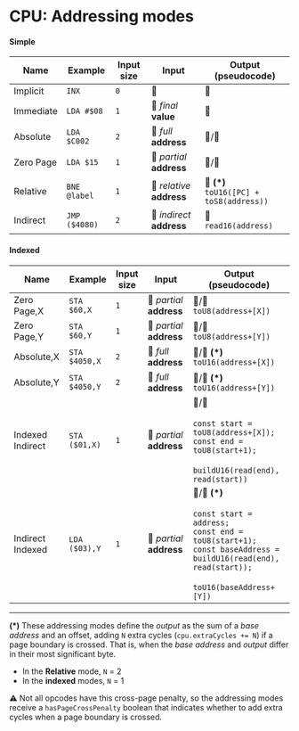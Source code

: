 # CPU: Addressing modes

#### Simple

| Name      | Example       | Input size | Input                     | Output (pseudocode)                           |
| --------- | ------------- | ---------- | ------------------------- | --------------------------------------------- |
| Implicit  | `INX`         | `0`        | 🚫                        | 🚫                                            |
| Immediate | `LDA #$08`    | `1`        | 🔢 _final_ **value**      | 🔢                                            |
| Absolute  | `LDA $C002`   | `2`        | 🐏 _full_ **address**     | 🔢/🐏                                         |
| Zero Page | `LDA $15`     | `1`        | 🐏 _partial_ **address**  | 🔢/🐏                                         |
| Relative  | `BNE @label`  | `1`        | 🐏 _relative_ **address** | 🐏 **(\*)**<br/>`toU16([PC] + toS8(address))` |
| Indirect  | `JMP ($4080)` | `2`        | 🐏 _indirect_ **address** | 🐏<br/>`read16(address)`                      |

#### Indexed

| Name             | Example       | Input size | Input                    | Output (pseudocode)                                                                                                                                                             |
| ---------------- | ------------- | ---------- | ------------------------ | ------------------------------------------------------------------------------------------------------------------------------------------------------------------------------- |
| Zero Page,X      | `STA $60,X`   | `1`        | 🐏 _partial_ **address** | 🔢/🐏<br/>`toU8(address+[X])`                                                                                                                                                   |
| Zero Page,Y      | `STA $60,Y`   | `1`        | 🐏 _partial_ **address** | 🔢/🐏<br/>`toU8(address+[Y])`                                                                                                                                                   |
| Absolute,X       | `STA $4050,X` | `2`        | 🐏 _full_ **address**    | 🔢/🐏 **(\*)**<br/>`toU16(address+[X])`                                                                                                                                         |
| Absolute,Y       | `STA $4050,Y` | `2`        | 🐏 _full_ **address**    | 🔢/🐏 **(\*)**<br/>`toU16(address+[Y])`                                                                                                                                         |
| Indexed Indirect | `STA ($01,X)` | `1`        | 🐏 _partial_ **address** | 🔢/🐏<br/><br/>`const start = toU8(address+[X]);`<br/>`const end = toU8(start+1);`<br/><br/>`buildU16(read(end), read(start))`                                                  |
| Indirect Indexed | `LDA ($03),Y` | `1`        | 🐏 _partial_ **address** | 🔢/🐏 **(\*)**<br/><br/>`const start = address;`<br/>`const end = toU8(start+1);`<br/>`const baseAddress = buildU16(read(end), read(start));`<br/><br/>`toU16(baseAddress+[Y])` |

<hr>

**(\*)** These addressing modes define the _output_ as the sum of a _base address_ and an offset, adding `N` extra cycles (`cpu.extraCycles += N`) if a page boundary is crossed. That is, when the _base address_ and _output_ differ in their most significant byte.

- In the **Relative** mode, `N` = 2
- In the **indexed** modes, `N` = 1

⚠️ Not all opcodes have this cross-page penalty, so the addressing modes receive a `hasPageCrossPenalty` boolean that indicates whether to add extra cycles when a page boundary is crossed.
